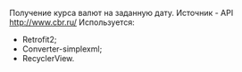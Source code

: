 Получение курса валют на заданную дату.
Источник - API http://www.cbr.ru/
Используется:
- Retrofit2;
- Converter-simplexml;
- RecyclerView.
